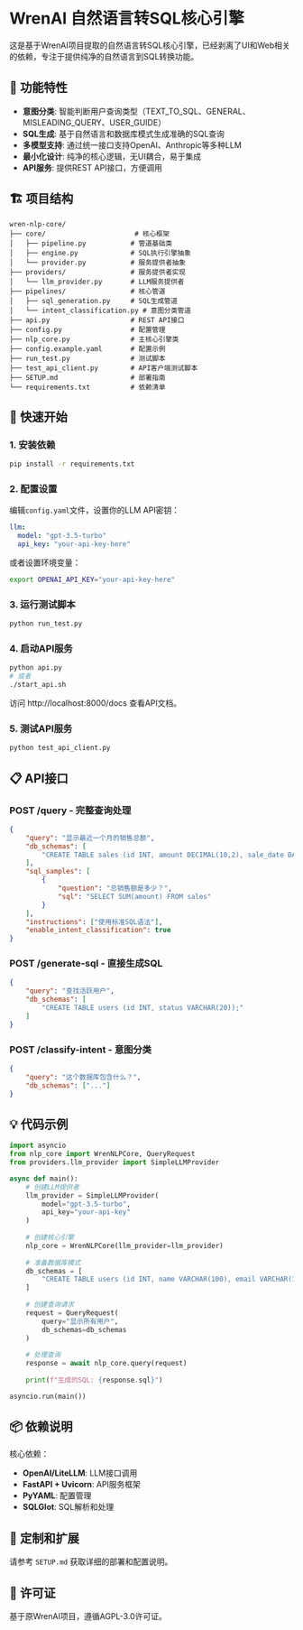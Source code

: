 # WrenAI 自然语言转SQL核心引擎

这是基于WrenAI项目提取的自然语言转SQL核心引擎，已经剥离了UI和Web相关的依赖，专注于提供纯净的自然语言到SQL转换功能。

## 🎯 功能特性

- **意图分类**: 智能判断用户查询类型（TEXT_TO_SQL、GENERAL、MISLEADING_QUERY、USER_GUIDE）
- **SQL生成**: 基于自然语言和数据库模式生成准确的SQL查询
- **多模型支持**: 通过统一接口支持OpenAI、Anthropic等多种LLM
- **最小化设计**: 纯净的核心逻辑，无UI耦合，易于集成
- **API服务**: 提供REST API接口，方便调用

## 🏗️ 项目结构

```
wren-nlp-core/
├── core/                      # 核心框架
│   ├── pipeline.py           # 管道基础类
│   ├── engine.py             # SQL执行引擎抽象
│   └── provider.py           # 服务提供者抽象
├── providers/                # 服务提供者实现
│   └── llm_provider.py       # LLM服务提供者
├── pipelines/                # 核心管道
│   ├── sql_generation.py     # SQL生成管道
│   └── intent_classification.py # 意图分类管道
├── api.py                    # REST API接口
├── config.py                 # 配置管理
├── nlp_core.py               # 主核心引擎类
├── config.example.yaml       # 配置示例
├── run_test.py               # 测试脚本
├── test_api_client.py        # API客户端测试脚本
├── SETUP.md                  # 部署指南
└── requirements.txt          # 依赖清单
```

## 🚀 快速开始

### 1. 安装依赖

```bash
pip install -r requirements.txt
```

### 2. 配置设置

编辑`config.yaml`文件，设置你的LLM API密钥：

```yaml
llm:
  model: "gpt-3.5-turbo"
  api_key: "your-api-key-here"
```

或者设置环境变量：

```bash
export OPENAI_API_KEY="your-api-key-here"
```

### 3. 运行测试脚本

```bash
python run_test.py
```

### 4. 启动API服务

```bash
python api.py
# 或者
./start_api.sh
```

访问 http://localhost:8000/docs 查看API文档。

### 5. 测试API服务

```bash
python test_api_client.py
```

## 📋 API接口

### POST /query - 完整查询处理

```json
{
    "query": "显示最近一个月的销售总额",
    "db_schemas": [
        "CREATE TABLE sales (id INT, amount DECIMAL(10,2), sale_date DATE);"
    ],
    "sql_samples": [
        {
            "question": "总销售额是多少？",
            "sql": "SELECT SUM(amount) FROM sales"
        }
    ],
    "instructions": ["使用标准SQL语法"],
    "enable_intent_classification": true
}
```

### POST /generate-sql - 直接生成SQL

```json
{
    "query": "查找活跃用户",
    "db_schemas": [
        "CREATE TABLE users (id INT, status VARCHAR(20));"
    ]
}
```

### POST /classify-intent - 意图分类

```json
{
    "query": "这个数据库包含什么？",
    "db_schemas": ["..."]
}
```

## 💡 代码示例

```python
import asyncio
from nlp_core import WrenNLPCore, QueryRequest
from providers.llm_provider import SimpleLLMProvider

async def main():
    # 创建LLM提供者
    llm_provider = SimpleLLMProvider(
        model="gpt-3.5-turbo",
        api_key="your-api-key"
    )
    
    # 创建核心引擎
    nlp_core = WrenNLPCore(llm_provider=llm_provider)
    
    # 准备数据库模式
    db_schemas = [
        "CREATE TABLE users (id INT, name VARCHAR(100), email VARCHAR(100));"
    ]
    
    # 创建查询请求
    request = QueryRequest(
        query="显示所有用户",
        db_schemas=db_schemas
    )
    
    # 处理查询  
    response = await nlp_core.query(request)
    
    print(f"生成的SQL: {response.sql}")

asyncio.run(main())
```

## 📦 依赖说明

核心依赖：
- **OpenAI/LiteLLM**: LLM接口调用
- **FastAPI + Uvicorn**: API服务框架
- **PyYAML**: 配置管理
- **SQLGlot**: SQL解析和处理

## 🔧 定制和扩展

请参考 `SETUP.md` 获取详细的部署和配置说明。

## 📄 许可证

基于原WrenAI项目，遵循AGPL-3.0许可证。